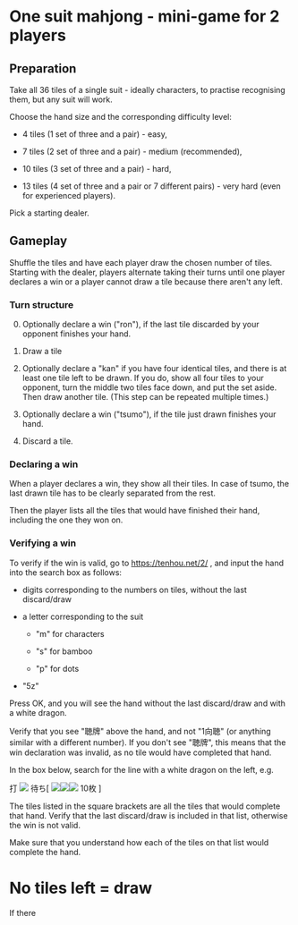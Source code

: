 # One suit mahjong - mini-game for 2 players

## Preparation

Take all 36 tiles of a single suit - ideally
characters, to practise recognising them,
but any suit will work.

Choose the hand size
and the corresponding difficulty level:

- 4 tiles (1 set of three and a pair) - easy,

- 7 tiles (2 set of three and a pair) - medium
(recommended),

- 10 tiles (3 set of three and a pair) - hard,

- 13 tiles (4 set of three and a pair
or 7 different pairs) - very hard (even for
experienced players).

Pick a starting dealer.

## Gameplay

Shuffle the tiles and have each player draw the
chosen number of tiles. Starting with the dealer,
players alternate taking their turns until one
player declares a win or a player cannot draw a
tile because there aren't any left.

### Turn structure

0. Optionally declare a win ("ron"), if the last
tile discarded by your opponent finishes your hand.

1. Draw a tile

2. Optionally declare a "kan" if you have four
identical tiles, and there is at least one tile
left to be drawn. If you do, show all four tiles
to your opponent, turn the middle two tiles face
down, and put the set aside. Then draw another
tile. (This step can be repeated multiple times.)

3. Optionally declare a win ("tsumo"), if the tile
just drawn finishes your hand.

4. Discard a tile.

### Declaring a win

When a player declares a win, they show all their
tiles. In case of tsumo, the last drawn tile
has to be clearly separated from the rest.

Then the player lists all the tiles that would
have finished their hand, including the one
they won on.

### Verifying a win

To verify if the win is valid, go to
https://tenhou.net/2/ , and input the hand
into the search box as follows:

- digits corresponding to the numbers on tiles,
without the last discard/draw

- a letter corresponding to the suit

  - "m" for characters

  - "s" for bamboo

  - "p" for dots

- "5z"

Press OK, and you will see the hand without the
last discard/draw and with a white dragon.

Verify that you see "聴牌" above the hand, and
not "1向聴" (or anything similar with a different
number). If you don't see "聴牌", this means that
the win declaration was invalid, as no tile would
have completed that hand.

In the box below, search for the line with a
white dragon on the left, e.g.

打 ![](https://cdn.tenhou.net/2/a/5z.gif) 待ち[ ![](https://cdn.tenhou.net/2/a/4p.gif)![](https://cdn.tenhou.net/2/a/7p.gif)![](https://cdn.tenhou.net/2/a/8p.gif) 10枚 ]

The tiles listed in the square brackets are all
the tiles that would complete that hand. Verify
that the last discard/draw is included in that
list, otherwise the win is not valid.

Make sure that you understand how each of the
tiles on that list would complete the hand.

# No tiles left = draw

If there 
